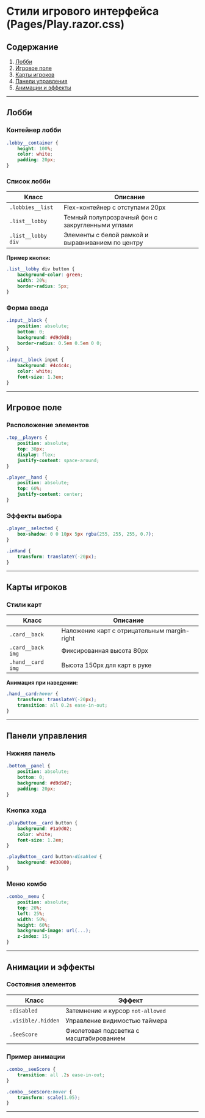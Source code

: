# Стили игрового интерфейса (Pages/Play.razor.css)

## Содержание

1. [Лобби](stili-igrovogo-interfeisa-pages-play.razor.css.md#лобби)
2. [Игровое поле](stili-igrovogo-interfeisa-pages-play.razor.css.md#игровое-поле)
3. [Карты игроков](stili-igrovogo-interfeisa-pages-play.razor.css.md#карты-игроков)
4. [Панели управления](stili-igrovogo-interfeisa-pages-play.razor.css.md#панели-управления)
5. [Анимации и эффекты](stili-igrovogo-interfeisa-pages-play.razor.css.md#анимации-и-эффекты)

***

## Лобби

### Контейнер лобби

```css
.lobby__container {
    height: 100%;
    color: white;
    padding: 20px;
}
```

### Список лобби

| Класс              | Описание                                          |
| ------------------ | ------------------------------------------------- |
| `.lobbies__list`   | Flex-контейнер с отступами 20px                   |
| `.list__lobby`     | Темный полупрозрачный фон с закругленными углами  |
| `.list__lobby div` | Элементы с белой рамкой и выравниванием по центру |

**Пример кнопки:**

```css
.list__lobby div button {
    background-color: green;
    width: 20%;
    border-radius: 5px;
}
```

### Форма ввода

```css
.input__block {
    position: absolute;
    bottom: 0;
    background: #d9d9d8;
    border-radius: 0.5em 0.5em 0 0;
}

.input__block input {
    background: #4c4c4c;
    color: white;
    font-size: 1.3em;
}
```

***

## Игровое поле

### Расположение элементов

```css
.top__players {
    position: absolute;
    top: 30px;
    display: flex;
    justify-content: space-around;
}

.player__hand {
    position: absolute;
    top: 60%;
    justify-content: center;
}
```

### Эффекты выбора

```css
.player__selected {
    box-shadow: 0 0 10px 5px rgba(255, 255, 255, 0.7);
}

.inHand {
    transform: translateY(-20px);
}
```

***

## Карты игроков

### Стили карт

| Класс             | Описание                                    |
| ----------------- | ------------------------------------------- |
| `.card__back`     | Наложение карт с отрицательным margin-right |
| `.card__back img` | Фиксированная высота 80px                   |
| `.hand__card img` | Высота 150px для карт в руке                |

**Анимация при наведении:**

```css
.hand__card:hover {
    transform: translateY(-20px);
    transition: all 0.2s ease-in-out;
}
```

***

## Панели управления

### Нижняя панель

```css
.bottom__panel {
    position: absolute;
    bottom: 0;
    background: #d9d9d7;
    padding: 20px;
}
```

### Кнопка хода

```css
.playButton__card button {
    background: #1a9d02;
    color: white;
    font-size: 1.2em;
}

.playButton__card button:disabled {
    background: #d30000;
}
```

### Меню комбо

```css
.combo__menu {
    position: absolute;
    top: 20%;
    left: 25%;
    width: 50%;
    height: 60%;
    background-image: url(...);
    z-index: 15;
}
```

***

## Анимации и эффекты

### Состояния элементов

| Класс              | Эффект                                  |
| ------------------ | --------------------------------------- |
| `:disabled`        | Затемнение и курсор `not-allowed`       |
| `.visible/.hidden` | Управление видимостью таймера           |
| `.SeeScore`        | Фиолетовая подсветка с масштабированием |

### Пример анимации

```css
.combo__seeScore {
    transition: all .2s ease-in-out;
}

.combo__seeScore:hover {
    transform: scale(1.05);
}
```

***



